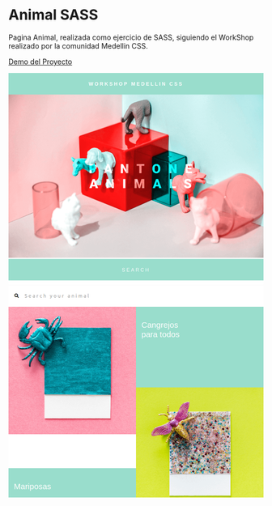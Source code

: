 # Animal SASS

Pagina Animal, realizada como ejercicio de SASS, siguiendo el WorkShop realizado por la comunidad Medellin CSS.

[Demo del Proyecto](https://oriananohemi.github.io/animal-sass/)

<img src="./assets/Screen Shot 2020-08-30 at 17.31.32.png">
<img src="./assets/Screen Shot 2020-08-30 at 17.31.39.png">
